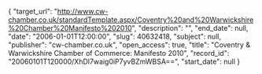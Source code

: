 {
  "target_url": "http://www.cw-chamber.co.uk/standardTemplate.aspx/Coventry%20and%20Warwickshire%20Chamber%20Manifesto%202010", 
  "description": "", 
  "end_date": null, 
  "date": "2006-01-01T12:00:00", 
  "slug": 40632418, 
  "subject": null, 
  "publisher": "cw-chamber.co.uk", 
  "open_access": true, 
  "title": "Coventry & Warwickshire Chamber of Commerce: Manifesto 2010", 
  "record_id": "20060101T120000/XhDl7waig0iP7yvBZmWBSA==", 
  "start_date": null
}

